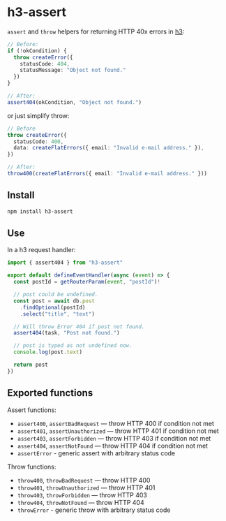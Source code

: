 # h3-assert

`assert` and `throw` helpers for returning HTTP 40x errors in [h3](https://h3.unjs.io/):

```ts
// Before:
if (!okCondition) {
  throw createError({
    statusCode: 404,
    statusMessage: "Object not found."
  })
}

// After:
assert404(okCondition, "Object not found.")
```

or just simplify throw:

```ts
// Before
throw createError({
  statusCode: 400,
  data: createFlatErrors({ email: "Invalid e-mail address." }),
})

// After:
throw400(createFlatErrors({ email: "Invalid e-mail address." }))
```

## Install

```sh
npm install h3-assert
```

## Use

In a h3 request handler:

```ts
import { assert404 } from "h3-assert"

export default defineEventHandler(async (event) => {
  const postId = getRouterParam(event, "postId")!

  // post could be undefined.
  const post = await db.post
    .findOptional(postId)
    .select("title", "text")

  // Will throw Error 404 if post not found.
  assert404(task, "Post not found.")

  // post is typed as not undefined now.
  console.log(post.text)

  return post
})
```

## Exported functions

Assert functions:

- `assert400`, `assertBadRequest` — throw HTTP 400 if condition not met
- `assert401`, `assertUnauthorized` — throw HTTP 401 if condition not met
- `assert403`, `assertForbidden` — throw HTTP 403 if condition not met
- `assert404`, `assertNotFound` — throw HTTP 404 if condition not met
- `assertError` - generic assert with arbitrary status code

Throw functions:

- `throw400`, `throwBadRequest` — throw HTTP 400
- `throw401`, `throwUnauthorized` — throw HTTP 401
- `throw403`, `throwForbidden` — throw HTTP 403
- `throw404`, `throwNotFound` — throw HTTP 404
- `throwError` - generic throw with arbitrary status code
